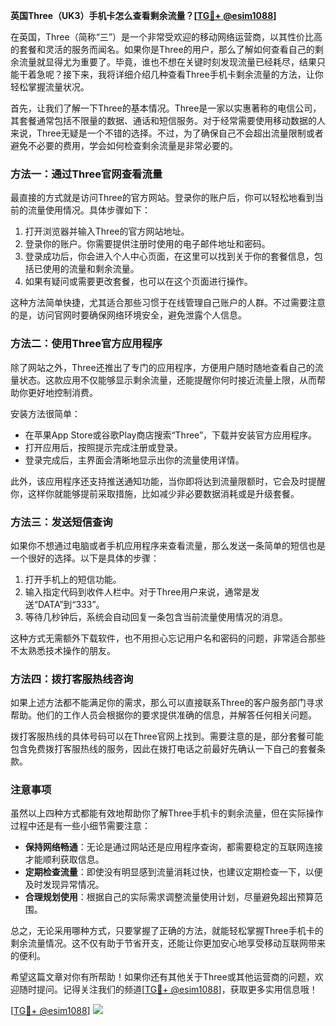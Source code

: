 **英国Three（UK3）手机卡怎么查看剩余流量？[[TG💪+ @esim1088](https://t.me/s/esim1088)]**

在英国，Three（简称“三”）是一个非常受欢迎的移动网络运营商，以其性价比高的套餐和灵活的服务而闻名。如果你是Three的用户，那么了解如何查看自己的剩余流量就显得尤为重要了。毕竟，谁也不想在关键时刻发现流量已经耗尽，结果只能干着急呢？接下来，我将详细介绍几种查看Three手机卡剩余流量的方法，让你轻松掌握流量状况。

首先，让我们了解一下Three的基本情况。Three是一家以实惠著称的电信公司，其套餐通常包括不限量的数据、通话和短信服务。对于经常需要使用移动数据的人来说，Three无疑是一个不错的选择。不过，为了确保自己不会超出流量限制或者避免不必要的费用，学会如何检查剩余流量是非常必要的。

### 方法一：通过Three官网查看流量

最直接的方式就是访问Three的官方网站。登录你的账户后，你可以轻松地看到当前的流量使用情况。具体步骤如下：

1. 打开浏览器并输入Three的官方网站地址。
2. 登录你的账户。你需要提供注册时使用的电子邮件地址和密码。
3. 登录成功后，你会进入个人中心页面，在这里可以找到关于你的套餐信息，包括已使用的流量和剩余流量。
4. 如果有疑问或需要更改套餐，也可以在这个页面进行操作。

这种方法简单快捷，尤其适合那些习惯于在线管理自己账户的人群。不过需要注意的是，访问官网时要确保网络环境安全，避免泄露个人信息。

### 方法二：使用Three官方应用程序

除了网站之外，Three还推出了专门的应用程序，方便用户随时随地查看自己的流量状态。这款应用不仅能够显示剩余流量，还能提醒你何时接近流量上限，从而帮助你更好地控制消费。

安装方法很简单：
- 在苹果App Store或谷歌Play商店搜索“Three”，下载并安装官方应用程序。
- 打开应用后，按照提示完成注册或登录。
- 登录完成后，主界面会清晰地显示出你的流量使用详情。

此外，该应用程序还支持推送通知功能，当你即将达到流量限额时，它会及时提醒你，这样你就能够提前采取措施，比如减少非必要数据消耗或是升级套餐。

### 方法三：发送短信查询

如果你不想通过电脑或者手机应用程序来查看流量，那么发送一条简单的短信也是一个很好的选择。以下是具体的步骤：

1. 打开手机上的短信功能。
2. 输入指定代码到收件人栏中。对于Three用户来说，通常是发送“DATA”到“333”。
3. 等待几秒钟后，系统会自动回复一条包含当前流量使用情况的消息。

这种方式无需额外下载软件，也不用担心忘记用户名和密码的问题，非常适合那些不太熟悉技术操作的朋友。

### 方法四：拨打客服热线咨询

如果上述方法都不能满足你的需求，那么可以直接联系Three的客户服务部门寻求帮助。他们的工作人员会根据你的要求提供准确的信息，并解答任何相关问题。

拨打客服热线的具体号码可以在Three官网上找到。需要注意的是，部分套餐可能包含免费拨打客服热线的服务，因此在拨打电话之前最好先确认一下自己的套餐条款。

### 注意事项

虽然以上四种方式都能有效地帮助你了解Three手机卡的剩余流量，但在实际操作过程中还是有一些小细节需要注意：

- **保持网络畅通**：无论是通过网站还是应用程序查询，都需要稳定的互联网连接才能顺利获取信息。
- **定期检查流量**：即使没有明显感到流量消耗过快，也建议定期检查一下，以便及时发现异常情况。
- **合理规划使用**：根据自己的实际需求调整流量使用计划，尽量避免超出预算范围。

总之，无论采用哪种方式，只要掌握了正确的方法，就能轻松掌握Three手机卡的剩余流量情况。这不仅有助于节省开支，还能让你更加安心地享受移动互联网带来的便利。

希望这篇文章对你有所帮助！如果你还有其他关于Three或其他运营商的问题，欢迎随时提问。记得关注我们的频道[[TG💪+ @esim1088](https://t.me/s/esim1088)]，获取更多实用信息哦！

[[TG💪+ @esim1088](https://t.me/s/esim1088)] ![](https://i.postimg.cc/4NQfJmqS/Snipaste-2025-05-13-00-14-12.png)